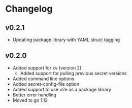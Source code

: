 # Changelog

## v0.2.1
* Updating package library with YAML struct tagging

## v0.2.0
* Added support for kv (version 2)
  * Added support for pulling previous secret versions
* Added command line options
* Added secret-config-file option
* Added support to use v2e as a package library
* Better error handling
* Moved to go 1.12
